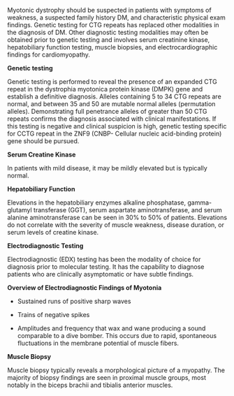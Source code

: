 Myotonic dystrophy should be suspected in patients with symptoms of weakness, a suspected family history DM, and characteristic physical exam findings. Genetic testing for CTG repeats has replaced other modalities in the diagnosis of DM. Other diagnostic testing modalities may often be obtained prior to genetic testing and involves serum creatinine kinase, hepatobiliary function testing, muscle biopsies, and electrocardiographic findings for cardiomyopathy.

**Genetic testing**

Genetic testing is performed to reveal the presence of an expanded CTG repeat in the dystrophia myotonica protein kinase (DMPK) gene and establish a definitive diagnosis. Alleles containing 5 to 34 CTG repeats are normal, and between 35 and 50 are mutable normal alleles (permutation alleles). Demonstrating full penetrance alleles of greater than 50 CTG repeats confirms the diagnosis associated with clinical manifestations. If this testing is negative and clinical suspicion is high, genetic testing specific for CCTG repeat in the ZNF9 (CNBP- Cellular nucleic acid-binding protein) gene should be pursued.

**Serum Creatine Kinase**

In patients with mild disease, it may be mildly elevated but is typically normal.

**Hepatobiliary Function**

Elevations in the hepatobiliary enzymes alkaline phosphatase, gamma-glutamyl transferase (GGT), serum aspartate aminotransferase, and serum alanine aminotransferase can be seen in 30% to 50% of patients. Elevations do not correlate with the severity of muscle weakness, disease duration, or serum levels of creatine kinase.

**Electrodiagnostic Testing**

Electrodiagnostic (EDX) testing has been the modality of choice for diagnosis prior to molecular testing. It has the capability to diagnose patients who are clinically asymptomatic or have subtle findings.

**Overview of Electrodiagnostic Findings of Myotonia**

- Sustained runs of positive sharp waves

- Trains of negative spikes

- Amplitudes and frequency that wax and wane producing a sound comparable to a dive bomber. This occurs due to rapid, spontaneous fluctuations in the membrane potential of muscle fibers.

**Muscle Biopsy**

Muscle biopsy typically reveals a morphological picture of a myopathy. The majority of biopsy findings are seen in proximal muscle groups, most notably in the biceps brachii and tibialis anterior muscles.